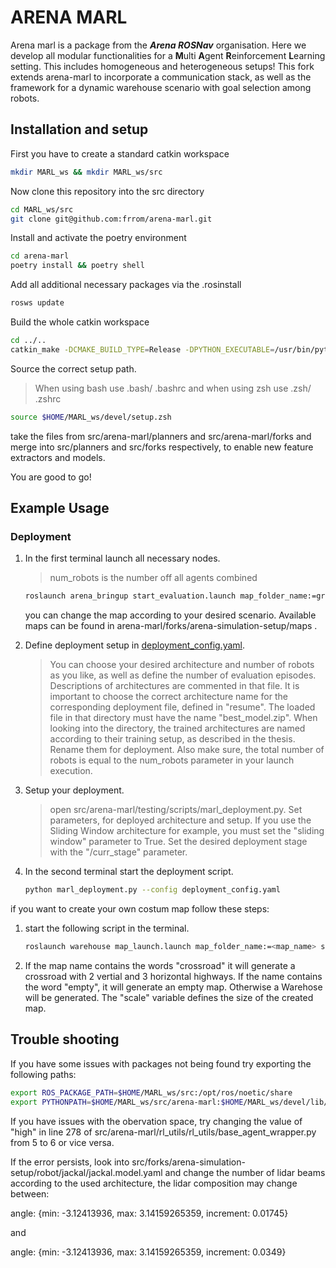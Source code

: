 # ARENA MARL
Arena marl is a package from the ***Arena ROSNav*** organisation. Here we develop all modular functionalities for a **M**ulti **A**gent **R**einforcement **L**earning setting. This includes homogeneous and heterogeneous setups! This fork extends arena-marl to incorporate a communication stack, as well as the framework for a dynamic warehouse scenario with goal selection among robots.

## Installation and setup

First you have to create a standard catkin workspace

```bash
mkdir MARL_ws && mkdir MARL_ws/src
```

Now clone this repository into the src directory
```bash
cd MARL_ws/src
git clone git@github.com:frrom/arena-marl.git
```

Install and activate the poetry environment
```bash
cd arena-marl
poetry install && poetry shell
```

Add all additional necessary packages via the .rosinstall
```bash
rosws update
```

Build the whole catkin workspace
```bash
cd ../..
catkin_make -DCMAKE_BUILD_TYPE=Release -DPYTHON_EXECUTABLE=/usr/bin/python3 -DCMAKE_CXX_STANDARD=14
```

Source the correct setup path.
> When using bash use .bash/ .bashrc and when using zsh use .zsh/ .zshrc
```bash
source $HOME/MARL_ws/devel/setup.zsh
```

take the files from src/arena-marl/planners and src/arena-marl/forks and merge into src/planners and src/forks respectively, to enable new feature extractors and models.

You are good to go!

## Example Usage

### Deployment

1. In the first terminal launch all necessary nodes.
    > num_robots is the number off all agents combined 
    ```bash
    roslaunch arena_bringup start_evaluation.launch map_folder_name:=gridworld num_robots:=4     
    ```
    you can change the map according to your desired scenario. Available maps can be found in arena-marl/forks/arena-simulation-setup/maps .

2. Define deployment setup in [deployment_config.yaml](training/configs/deployment_config.yaml).
    > You can choose your desired architecture and number of robots as you like, as well as define the number of evaluation episodes. 
    > Descriptions of architectures are commented in that file. It is important to choose the correct architecture name for the corresponding deployment file, defined in "resume". 
    > The loaded file in that directory must have the name "best_model.zip". When looking into the directory, the trained architectures are named according to their training setup, as described in the thesis. Rename them for deployment. Also make sure, the total number of robots is equal to the num_robots parameter in your launch execution.

3. Setup your deployment.
    > open src/arena-marl/testing/scripts/marl_deployment.py. Set parameters, for deployed architecture and setup. If you use the Sliding Window architecture for example, you must set the "sliding window" parameter to True. Set the desired deployment stage with the "/curr_stage" parameter.

3. In the second terminal start the deployment script.
    ```bash
    python marl_deployment.py --config deployment_config.yaml     
    ```

if you want to create your own costum map follow these steps:
1. start the following script in the terminal.
    ```bash
    roslaunch warehouse map_launch.launch map_folder_name:=<map_name> shelf_cols:=2 shelf_rows:=3 scale:=100   
    ```
2. If the map name contains the words "crossroad" it will generate a crossroad with 2 vertial and 3 horizontal highways. If the name contains the word "empty", it will generate an empty map. Otherwise a Warehose will be generated. The "scale" variable defines the size of the created map.

## Trouble shooting
If you have some issues with packages not being found try exporting the following paths:
```bash
export ROS_PACKAGE_PATH=$HOME/MARL_ws/src:/opt/ros/noetic/share
export PYTHONPATH=$HOME/MARL_ws/src/arena-marl:$HOME/MARL_ws/devel/lib/python3/dist-packages:/opt/ros/noetic/lib/python3/dist-packages:${PYTHONPATH}
```

If you have issues with the obervation space, try changing the value of "high" in line 278 of src/arena-marl/rl_utils/rl_utils/base_agent_wrapper.py from 5 to 6 or vice versa.

If the error persists, look into src/forks/arena-simulation-setup/robot/jackal/jackal.model.yaml and change the number of lidar beams according to the used architecture, the lidar composition may change between:

angle: {min: -3.12413936, max: 3.14159265359, increment: 0.01745}

and 

angle: {min: -3.12413936, max: 3.14159265359, increment: 0.0349}
